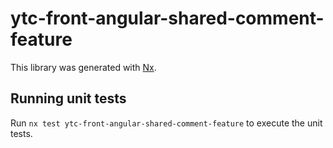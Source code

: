 # ytc-front-angular-shared-comment-feature

This library was generated with [Nx](https://nx.dev).

## Running unit tests

Run `nx test ytc-front-angular-shared-comment-feature` to execute the unit tests.
